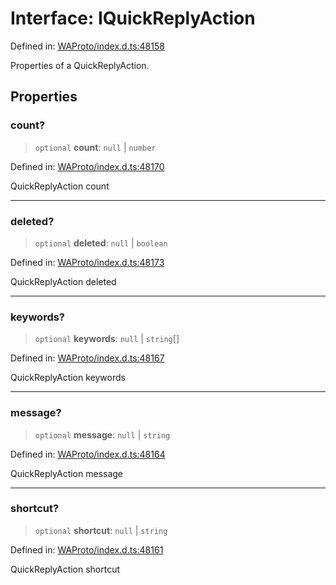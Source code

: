 # Interface: IQuickReplyAction

Defined in: [WAProto/index.d.ts:48158](https://github.com/Fokusdotid/bail/blob/3856b89f13bbe82f2e10396a28cd4ef2089de845/WAProto/index.d.ts#L48158)

Properties of a QuickReplyAction.

## Properties

### count?

> `optional` **count**: `null` \| `number`

Defined in: [WAProto/index.d.ts:48170](https://github.com/Fokusdotid/bail/blob/3856b89f13bbe82f2e10396a28cd4ef2089de845/WAProto/index.d.ts#L48170)

QuickReplyAction count

***

### deleted?

> `optional` **deleted**: `null` \| `boolean`

Defined in: [WAProto/index.d.ts:48173](https://github.com/Fokusdotid/bail/blob/3856b89f13bbe82f2e10396a28cd4ef2089de845/WAProto/index.d.ts#L48173)

QuickReplyAction deleted

***

### keywords?

> `optional` **keywords**: `null` \| `string`[]

Defined in: [WAProto/index.d.ts:48167](https://github.com/Fokusdotid/bail/blob/3856b89f13bbe82f2e10396a28cd4ef2089de845/WAProto/index.d.ts#L48167)

QuickReplyAction keywords

***

### message?

> `optional` **message**: `null` \| `string`

Defined in: [WAProto/index.d.ts:48164](https://github.com/Fokusdotid/bail/blob/3856b89f13bbe82f2e10396a28cd4ef2089de845/WAProto/index.d.ts#L48164)

QuickReplyAction message

***

### shortcut?

> `optional` **shortcut**: `null` \| `string`

Defined in: [WAProto/index.d.ts:48161](https://github.com/Fokusdotid/bail/blob/3856b89f13bbe82f2e10396a28cd4ef2089de845/WAProto/index.d.ts#L48161)

QuickReplyAction shortcut
